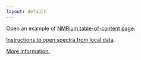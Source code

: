 ```yaml
---
layout: default
---
```

Open an example of [NMRium table-of-content page](https://www.nmrium.org/nmrium#?toc=https://chemedata.github.io/dataServer/data/nmrium-data/index.json).

[Instructions to open spectra from local data](./ouvrez-moi.html).

[More information.](./moreInfo.md)
